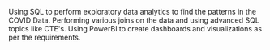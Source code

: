 Using SQL to perform exploratory data analytics to find the patterns in the COVID Data. Performing various joins on the data and using advanced SQL topics like CTE's.
Using PowerBI to create dashboards and visualizations as per the requirements.

